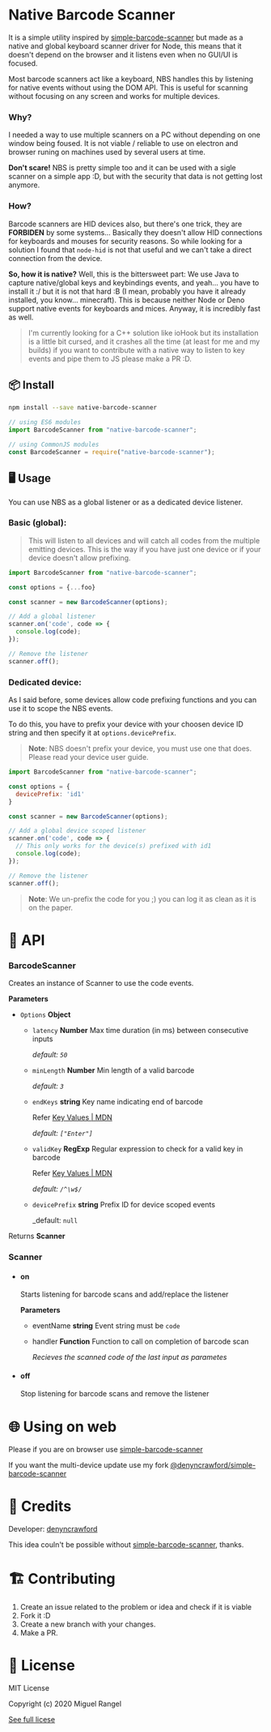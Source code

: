 # Native Barcode Scanner 

It is a simple utility inspired by [simple-barcode-scanner](https://github.com/hadeeb/simple-barcode-scanner) but made as a native and global keyboard scanner driver for Node, this means that it doesn't depend on the browser and it listens even when no GUI/UI is focused. 

Most barcode scanners act like a keyboard, NBS handles this by listening for native events without using the DOM API. This is useful for scanning without focusing on any screen and works for multiple devices.

### Why?

I needed a way to use multiple scanners on a PC without depending on one window being foused. It is not viable / reliable to use on electron and browser runing on machines used by several users at time.

**Don't scare!** NBS is pretty simple too and it can be used with a sigle scanner on a simple app :D, but with the security that data is not getting lost anymore.

### How?

Barcode scanners are HID devices also, but there's one trick, they are **FORBIDEN** by some systems... Basically they doesn't allow HID connections for keyboards and mouses for security reasons. So while looking for a solution I found that `node-hid` is not that useful and we can't take a direct connection from the device. 

**So, how it is native?** Well, this is the bittersweet part: We use Java to capture native/global keys and keybindings events, and yeah... you have to install it :/ but it is not that hard :B (I mean, probably you have it already installed, you know... minecraft). This is because neither Node or Deno support native events for keyboards and mices. Anyway, it is incredibly fast as well. 

> I'm currently looking for a C++ solution like ioHook but its installation is a little bit cursed, and it crashes all the time (at least for me and my builds) if you want to contribute with a native way to listen to key events and pipe them to JS please make a PR :D.

##  📦 Install

```bash
npm install --save native-barcode-scanner
```

```javascript
// using ES6 modules
import BarcodeScanner from "native-barcode-scanner";

// using CommonJS modules
const BarcodeScanner = require("native-barcode-scanner");
```

## 🖥️ Usage

You can use NBS as a global listener or as a dedicated device listener.

### Basic (global):

> This will listen to all devices and will catch all codes from the multiple emitting devices. This is the way if you have just one device or if your device doesn't allow prefixing. 

```javascript
import BarcodeScanner from "native-barcode-scanner";

const options = {...foo}

const scanner = new BarcodeScanner(options);

// Add a global listener
scanner.on('code', code => {
  console.log(code);
});

// Remove the listener
scanner.off();
```

### Dedicated device:

As I said before, some devices allow code prefixing functions and you can use it to scope the NBS events.

To do this, you have to prefix your device with your choosen device ID string and then specify it at `options.devicePrefix`.

> **Note**: NBS doesn't prefix your device, you must use one that does. Please read your device user guide. 

```javascript
import BarcodeScanner from "native-barcode-scanner";

const options = {
  devicePrefix: 'id1'
}

const scanner = new BarcodeScanner(options);

// Add a global device scoped listener
scanner.on('code', code => {
  // This only works for the device(s) prefixed with id1
  console.log(code);
});

// Remove the listener
scanner.off();
```

> **Note**: We un-prefix the code for you ;) you can log it as clean as it is on the paper.

# 🧰 API

### BarcodeScanner
Creates an instance of Scanner to use the code events.

**Parameters**

- `Options` **Object**

  - `latency` **Number** Max time duration (in ms) between consecutive inputs

    _default: `50`_

  - `minLength` **Number** Min length of a valid barcode

    _default: `3`_

  - `endKeys` **string** Key name indicating end of barcode

    Refer [Key Values | MDN](https://developer.mozilla.org/en-US/docs/Web/API/KeyboardEvent/key/Key_Values)

    _default: `["Enter"]`_

  - `validKey` **RegExp** Regular expression to check for a valid key in barcode

    Refer [Key Values | MDN](https://developer.mozilla.org/en-US/docs/Web/API/KeyboardEvent/key/Key_Values)

    _default: `/^\w$/`_
  
  - `devicePrefix` **string** Prefix ID for device scoped events

    _default: `null`

Returns **Scanner**

### Scanner

- #### on

  Starts listening for barcode scans and add/replace the listener

  **Parameters**

  - eventName **string** Event string must be `code`

  - handler **Function** Function to call on completion of barcode scan

    _Recieves the scanned code of the last input as parametes_

- #### off
  Stop listening for barcode scans and remove the listener
  
# 🌐 Using on web

Please if you are on browser use [simple-barcode-scanner](https://github.com/hadeeb/simple-barcode-scanner)

If you want the multi-device update use my fork [@denyncrawford/simple-barcode-scanner](https://github.com/denyncrawford/simple-barcode-scanner/tree/device-instance)

# 👥 Credits

Developer: [denyncrawford](https://github.com/denyncrawford/)

This idea couln't be possible without [simple-barcode-scanner](https://github.com/hadeeb/simple-barcode-scanner), thanks.

# 🏗️ Contributing

1. Create an issue related to the problem or idea and check if it is viable
2. Fork it :D
3. Create a new branch with your changes.
4. Make a PR.

# 📜 License

MIT License

Copyright (c) 2020 Miguel Rangel

[See full licese](https://github.com/denyncrawford/native-barcode-scanner/tree/main/LICENSE)